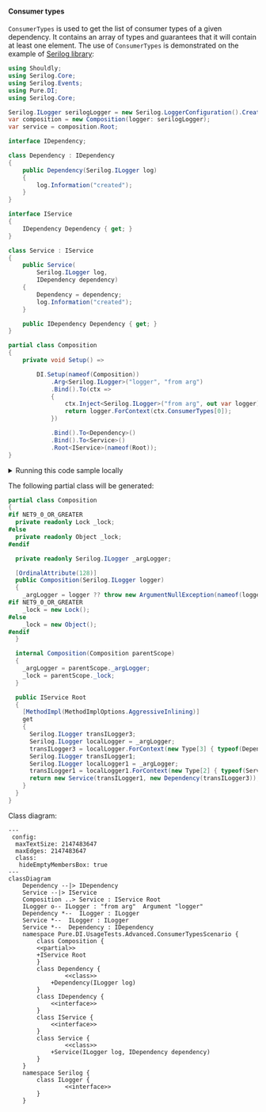 #### Consumer types

`ConsumerTypes` is used to get the list of consumer types of a given dependency. It contains an array of types and guarantees that it will contain at least one element. The use of `ConsumerTypes` is demonstrated on the example of [Serilog library](https://serilog.net/):


```c#
using Shouldly;
using Serilog.Core;
using Serilog.Events;
using Pure.DI;
using Serilog.Core;

Serilog.ILogger serilogLogger = new Serilog.LoggerConfiguration().CreateLogger();
var composition = new Composition(logger: serilogLogger);
var service = composition.Root;

interface IDependency;

class Dependency : IDependency
{
    public Dependency(Serilog.ILogger log)
    {
        log.Information("created");
    }
}

interface IService
{
    IDependency Dependency { get; }
}

class Service : IService
{
    public Service(
        Serilog.ILogger log,
        IDependency dependency)
    {
        Dependency = dependency;
        log.Information("created");
    }

    public IDependency Dependency { get; }
}

partial class Composition
{
    private void Setup() =>

        DI.Setup(nameof(Composition))
            .Arg<Serilog.ILogger>("logger", "from arg")
            .Bind().To(ctx =>
            {
                ctx.Inject<Serilog.ILogger>("from arg", out var logger);
                return logger.ForContext(ctx.ConsumerTypes[0]);
            })

            .Bind().To<Dependency>()
            .Bind().To<Service>()
            .Root<IService>(nameof(Root));
}
```

<details>
<summary>Running this code sample locally</summary>

- Make sure you have the [.NET SDK 9.0](https://dotnet.microsoft.com/en-us/download/dotnet/9.0) or later is installed
```bash
dotnet --list-sdk
```
- Create a net9.0 (or later) console application
```bash
dotnet new console -n Sample
```
- Add references to NuGet packages
  - [Pure.DI](https://www.nuget.org/packages/Pure.DI)
  - [Shouldly](https://www.nuget.org/packages/Shouldly)
  - [Serilog.Core](https://www.nuget.org/packages/Serilog.Core)
  - [Serilog.Events](https://www.nuget.org/packages/Serilog.Events)
```bash
dotnet add package Pure.DI
dotnet add package Shouldly
dotnet add package Serilog.Core
dotnet add package Serilog.Events
```
- Copy the example code into the _Program.cs_ file

You are ready to run the example 🚀
```bash
dotnet run
```

</details>

The following partial class will be generated:

```c#
partial class Composition
{
#if NET9_0_OR_GREATER
  private readonly Lock _lock;
#else
  private readonly Object _lock;
#endif

  private readonly Serilog.ILogger _argLogger;

  [OrdinalAttribute(128)]
  public Composition(Serilog.ILogger logger)
  {
    _argLogger = logger ?? throw new ArgumentNullException(nameof(logger));
#if NET9_0_OR_GREATER
    _lock = new Lock();
#else
    _lock = new Object();
#endif
  }

  internal Composition(Composition parentScope)
  {
    _argLogger = parentScope._argLogger;
    _lock = parentScope._lock;
  }

  public IService Root
  {
    [MethodImpl(MethodImplOptions.AggressiveInlining)]
    get
    {
      Serilog.ILogger transILogger3;
      Serilog.ILogger localLogger = _argLogger;
      transILogger3 = localLogger.ForContext(new Type[3] { typeof(Dependency), typeof(Service), typeof(Composition) }[0]);
      Serilog.ILogger transILogger1;
      Serilog.ILogger localLogger1 = _argLogger;
      transILogger1 = localLogger1.ForContext(new Type[2] { typeof(Service), typeof(Composition) }[0]);
      return new Service(transILogger1, new Dependency(transILogger3));
    }
  }
}
```

Class diagram:

```mermaid
---
 config:
  maxTextSize: 2147483647
  maxEdges: 2147483647
  class:
   hideEmptyMembersBox: true
---
classDiagram
	Dependency --|> IDependency
	Service --|> IService
	Composition ..> Service : IService Root
	ILogger o-- ILogger : "from arg"  Argument "logger"
	Dependency *--  ILogger : ILogger
	Service *--  ILogger : ILogger
	Service *--  Dependency : IDependency
	namespace Pure.DI.UsageTests.Advanced.ConsumerTypesScenario {
		class Composition {
		<<partial>>
		+IService Root
		}
		class Dependency {
				<<class>>
			+Dependency(ILogger log)
		}
		class IDependency {
			<<interface>>
		}
		class IService {
			<<interface>>
		}
		class Service {
				<<class>>
			+Service(ILogger log, IDependency dependency)
		}
	}
	namespace Serilog {
		class ILogger {
				<<interface>>
		}
	}
```

